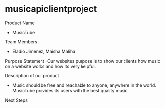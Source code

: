 # musicapiclientproject 
Product Name
- MusicTube

Team Members
- Eladio Jimenez, Maisha Maliha

Purpose Statement
-Our websites purpose is to show our clients how music on a website 
 works and how its very helpful.

Description of our product
- Music should be free and reachable to anyone, anywhere in the world. MusicTube provides its users with the best quality music

Next Steps

